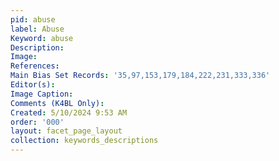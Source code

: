 ```yaml
---
pid: abuse
label: Abuse
Keyword: abuse
Description: 
Image: 
References: 
Main Bias Set Records: '35,97,153,179,184,222,231,333,336'
Editor(s): 
Image Caption: 
Comments (K4BL Only): 
Created: 5/10/2024 9:53 AM
order: '000'
layout: facet_page_layout
collection: keywords_descriptions
---
```

